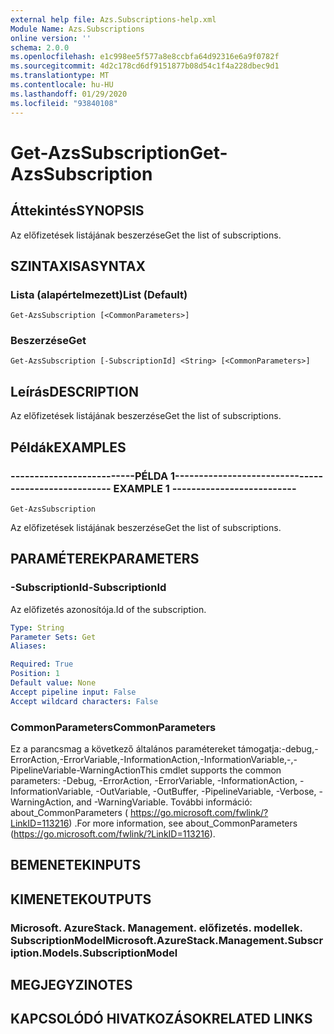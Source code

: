 ```yaml
---
external help file: Azs.Subscriptions-help.xml
Module Name: Azs.Subscriptions
online version: ''
schema: 2.0.0
ms.openlocfilehash: e1c998ee5f577a8e8ccbfa64d92316e6a9f0782f
ms.sourcegitcommit: 4d2c178cd6df9151877b08d54c1f4a228dbec9d1
ms.translationtype: MT
ms.contentlocale: hu-HU
ms.lasthandoff: 01/29/2020
ms.locfileid: "93840108"
---
```

# <span data-ttu-id="3d24d-101">Get-AzsSubscription</span><span class="sxs-lookup"><span data-stu-id="3d24d-101">Get-AzsSubscription</span></span>

## <span data-ttu-id="3d24d-102">Áttekintés</span><span class="sxs-lookup"><span data-stu-id="3d24d-102">SYNOPSIS</span></span>
<span data-ttu-id="3d24d-103">Az előfizetések listájának beszerzése</span><span class="sxs-lookup"><span data-stu-id="3d24d-103">Get the list of subscriptions.</span></span>

## <span data-ttu-id="3d24d-104">SZINTAXISA</span><span class="sxs-lookup"><span data-stu-id="3d24d-104">SYNTAX</span></span>

### <span data-ttu-id="3d24d-105">Lista (alapértelmezett)</span><span class="sxs-lookup"><span data-stu-id="3d24d-105">List (Default)</span></span>
```
Get-AzsSubscription [<CommonParameters>]
```

### <span data-ttu-id="3d24d-106">Beszerzése</span><span class="sxs-lookup"><span data-stu-id="3d24d-106">Get</span></span>
```
Get-AzsSubscription [-SubscriptionId] <String> [<CommonParameters>]
```

## <span data-ttu-id="3d24d-107">Leírás</span><span class="sxs-lookup"><span data-stu-id="3d24d-107">DESCRIPTION</span></span>
<span data-ttu-id="3d24d-108">Az előfizetések listájának beszerzése</span><span class="sxs-lookup"><span data-stu-id="3d24d-108">Get the list of subscriptions.</span></span>

## <span data-ttu-id="3d24d-109">Példák</span><span class="sxs-lookup"><span data-stu-id="3d24d-109">EXAMPLES</span></span>

### <span data-ttu-id="3d24d-110">--------------------------PÉLDA 1--------------------------</span><span class="sxs-lookup"><span data-stu-id="3d24d-110">-------------------------- EXAMPLE 1 --------------------------</span></span>
```
Get-AzsSubscription
```

<span data-ttu-id="3d24d-111">Az előfizetések listájának beszerzése</span><span class="sxs-lookup"><span data-stu-id="3d24d-111">Get the list of subscriptions.</span></span>

## <span data-ttu-id="3d24d-112">PARAMÉTEREK</span><span class="sxs-lookup"><span data-stu-id="3d24d-112">PARAMETERS</span></span>

### <span data-ttu-id="3d24d-113">-SubscriptionId</span><span class="sxs-lookup"><span data-stu-id="3d24d-113">-SubscriptionId</span></span>
<span data-ttu-id="3d24d-114">Az előfizetés azonosítója.</span><span class="sxs-lookup"><span data-stu-id="3d24d-114">Id of the subscription.</span></span>

```yaml
Type: String
Parameter Sets: Get
Aliases: 

Required: True
Position: 1
Default value: None
Accept pipeline input: False
Accept wildcard characters: False
```

### <span data-ttu-id="3d24d-115">CommonParameters</span><span class="sxs-lookup"><span data-stu-id="3d24d-115">CommonParameters</span></span>
<span data-ttu-id="3d24d-116">Ez a parancsmag a következő általános paramétereket támogatja:-debug,-ErrorAction,-ErrorVariable,-InformationAction,-InformationVariable,-,-PipelineVariable-WarningAction</span><span class="sxs-lookup"><span data-stu-id="3d24d-116">This cmdlet supports the common parameters: -Debug, -ErrorAction, -ErrorVariable, -InformationAction, -InformationVariable, -OutVariable, -OutBuffer, -PipelineVariable, -Verbose, -WarningAction, and -WarningVariable.</span></span> <span data-ttu-id="3d24d-117">További információ: about_CommonParameters ( https://go.microsoft.com/fwlink/?LinkID=113216) .</span><span class="sxs-lookup"><span data-stu-id="3d24d-117">For more information, see about_CommonParameters (https://go.microsoft.com/fwlink/?LinkID=113216).</span></span>

## <span data-ttu-id="3d24d-118">BEMENETEK</span><span class="sxs-lookup"><span data-stu-id="3d24d-118">INPUTS</span></span>

## <span data-ttu-id="3d24d-119">KIMENETEK</span><span class="sxs-lookup"><span data-stu-id="3d24d-119">OUTPUTS</span></span>

### <span data-ttu-id="3d24d-120">Microsoft. AzureStack. Management. előfizetés. modellek. SubscriptionModel</span><span class="sxs-lookup"><span data-stu-id="3d24d-120">Microsoft.AzureStack.Management.Subscription.Models.SubscriptionModel</span></span>

## <span data-ttu-id="3d24d-121">MEGJEGYZI</span><span class="sxs-lookup"><span data-stu-id="3d24d-121">NOTES</span></span>

## <span data-ttu-id="3d24d-122">KAPCSOLÓDÓ HIVATKOZÁSOK</span><span class="sxs-lookup"><span data-stu-id="3d24d-122">RELATED LINKS</span></span>

